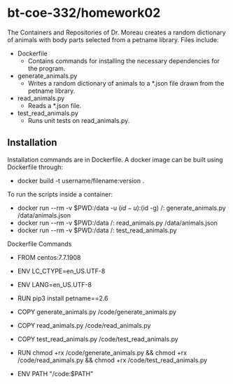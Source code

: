 # bt-coe-332/homework02

The Containers and Repositories of Dr. Moreau creates a random dictionary of animals with body parts
selected from a petname library. Files include:
  
* Dockerfile              
  * Contains commands for installing the necessary dependencies for the program.
* generate_animals.py     
  * Writes a random dictionary of animals to a *.json file drawn from the petname library.
* read_animals.py         
  * Reads a *.json file.
* test_read_animals.py    
  * Runs unit tests on read_animals.py.

## Installation

Installation commands are in Dockerfile. A docker image can be built using Dockerfile through: 

* docker build -t username/filename:version .

To run the scripts inside a container:

* docker run --rm -v $PWD:/data -u $(id -u):$(id -g) <username>/<filename>:<version> generate_animals.py /data/animals.json
* docker run --rm -v $PWD:/data <username>/<filename>:<version> read_animals.py /data/animals.json
* docker run --rm -v $PWD:/data <username>/<filename>:<version> test_read_animals.py


Dockerfile Commands

* FROM centos:7.7.1908
* ENV LC_CTYPE=en_US.UTF-8
* ENV LANG=en_US.UTF-8
* RUN pip3 install petname==2.6

* COPY generate_animals.py /code/generate_animals.py
* COPY read_animals.py /code/read_animals.py
* COPY test_read_animals.py /code/test_read_animals.py

* RUN chmod +rx /code/generate_animals.py && chmod +rx /code/read_animals.py && chmod +rx /code/test_read_animals.py

* ENV PATH "/code:$PATH"
